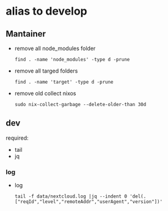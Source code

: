 # alias to develop

## Mantainer

- remove all node_modules folder

  ```find . -name 'node_modules' -type d -prune```

- remove all targed folders

  ```find . -name 'target' -type d -prune```
  
- remove old collect nixos


  ```sudo nix-collect-garbage --delete-older-than 30d```
  
## dev

required:

  - tail
  - jq


### log 

- log 

  ```tail -f data/nextcloud.log |jq --indent 0 'del(.["reqId","level","remoteAddr","userAgent","version"])'```

####


